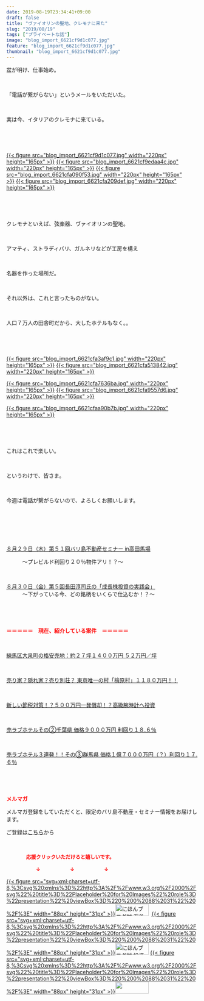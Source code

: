 ```yaml
---
date: 2019-08-19T23:34:41+09:00
draft: false
title: "ヴァイオリンの聖地、クレモナに来た"
slug: "2019/08/19"
tags: ["プライベートな話"]
image: "blog_import_6621cf9d1c077.jpg"
feature: "blog_import_6621cf9d1c077.jpg"
thumbnail: "blog_import_6621cf9d1c077.jpg"
---
```

<p>盆が明け、仕事始め。</p><p> </p><p>「電話が繋がらない」というメールをいただいた。</p><p> </p><p>実は今、イタリアのクレモナに来ている。</p><p> </p><p> </p><p><a href="blog_import_6621cf9d1c077.jpg">{{< figure src="blog_import_6621cf9d1c077.jpg" width="220px" height="165px" >}}</a> <a href="blog_import_6621cf9edaa4c.jpg">{{< figure src="blog_import_6621cf9edaa4c.jpg" width="220px" height="165px" >}}</a> <a href="blog_import_6621cfa090f53.jpg">{{< figure src="blog_import_6621cfa090f53.jpg" width="220px" height="165px" >}}</a> <a href="blog_import_6621cfa209def.jpg">{{< figure src="blog_import_6621cfa209def.jpg" width="220px" height="165px" >}}</a></p><p> </p><p> </p><p>クレモナといえば、弦楽器、ヴァイオリンの聖地。</p><p> </p><p>アマティ、ストラディバリ、ガルネリなどが工房を構え</p><p> </p><p>名器を作った場所だ。</p><p> </p><p>それ以外は、これと言ったものがない。</p><p> </p><p>人口７万人の田舎町だから、大したホテルもなく。。</p><p> </p><p> </p><p><a href="blog_import_6621cfa3af9c1.jpg">{{< figure src="blog_import_6621cfa3af9c1.jpg" width="220px" height="165px" >}}</a> <a href="blog_import_6621cfa513842.jpg">{{< figure src="blog_import_6621cfa513842.jpg" width="220px" height="165px" >}}</a></p><p><a href="blog_import_6621cfa7636ba.jpg">{{< figure src="blog_import_6621cfa7636ba.jpg" width="220px" height="165px" >}}</a> <a href="blog_import_6621cfa9557d6.jpg">{{< figure src="blog_import_6621cfa9557d6.jpg" width="220px" height="165px" >}}</a></p><p><a href="blog_import_6621cfaa90b7b.jpg">{{< figure src="blog_import_6621cfaa90b7b.jpg" width="220px" height="165px" >}}</a> </p><p> </p><p> </p><p>これはこれで楽しい。</p><p> </p><p>というわけで、皆さま。</p><p> </p><p>今週は電話が繋がらないので、よろしくお願いします。</p><p> </p><p> </p><p> </p><p><a href="https://ameblo.jp/baliclub/entry-12507201622.html" target="_blank">８月２９日（木）第５１回バリ島不動産セミナー in高田馬場</a></p><p>　　　～プレビルド利回り２０％物件アリ！？～</p><p> </p><p><a href="https://ameblo.jp/baliclub/entry-12507160664.html" target="_blank">８月３０日（金）第５回長田淳司氏の「成長株投資の実践会」</a><br/>　　　～下がっている今、どの銘柄をいくらで仕込むか！？～</p><p> </p><p> </p><p><span style="font-weight: bold;"><span style="color: rgb(255, 0, 0);">＝＝＝＝＝　現在、紹介している案件　＝＝＝＝＝</span></span></p><p> </p><p><a href="https://ameblo.jp/baliclub/entry-12499861777.html" target="_blank">練馬区大泉町の格安売地：約２７坪１４００万円 ５２万円／坪</a></p><p> </p><p><a href="https://ameblo.jp/baliclub/entry-12500415311.html" target="_blank">売り家？隠れ家？売り別荘？ 東京唯一の村「檜原村」１１８０万円！！</a></p><p> </p><p><a href="https://ameblo.jp/baliclub/entry-12492433937.html" target="_blank">新しい節税対策！？５００万円一発償却！？高級腕時計へ投資</a></p><p> </p><p><a href="https://ameblo.jp/baliclub/entry-12499583728.html" target="_blank">売ラブホテルその②千葉県 価格９０００万円 利回り１８.６％</a></p><p> </p><p><a href="https://ameblo.jp/baliclub/entry-12504218353.html" target="_blank">売ラブホテル３連発！！その③群馬県 価格１億７０００万円（？）利回り１７.６％</a></p><p> </p><p> </p><p><span style="font-weight: bold;"><span style="color: rgb(255, 0, 0);">メルマガ</span></span></p><p>メルマガ登録をしていただくと、限定のバリ島不動産・セミナー情報をお届けします。</p><p>ご登録は<a href="f9eeVI" target="_blank">こちら</a>から</p><p style="text-align: center;"> </p><p><font color="#ff0000" size="2"><strong>　　　　応援クリックいただけると嬉しいです。</strong></font></p><p><font color="#ff0000" size="2"><strong>　　　　　　↓　　　　　　↓　　　　　　↓</strong></font></p><p><a href="ranking.html?p_cid=01260127" id="&amp;blogmura_banner">{{< figure src="svg+xml;charset=utf-8,%3Csvg%20xmlns%3D%22http%3A%2F%2Fwww.w3.org%2F2000%2Fsvg%22%20title%3D%22Placeholder%20for%20Images%22%20role%3D%22presentation%22%20viewBox%3D%220%200%2088%2031%22%20%2F%3E" width="88px" height="31px" >}}<noscript><img alt="にほんブログ村 海外生活ブログ バリ島情報へ" border="0" height="31" src="//overseas.blogmura.com/bali/img/bali88_31.gif" width="88"></noscript></a>  <a href="ranking.html?p_cid=01260127" id="&amp;blogmura_banner">{{< figure src="svg+xml;charset=utf-8,%3Csvg%20xmlns%3D%22http%3A%2F%2Fwww.w3.org%2F2000%2Fsvg%22%20title%3D%22Placeholder%20for%20Images%22%20role%3D%22presentation%22%20viewBox%3D%220%200%2088%2031%22%20%2F%3E" width="88px" height="31px" >}}<noscript><img alt="にほんブログ村 投資ブログ 不動産投資へ" border="0" height="31" src="//investment.blogmura.com/hudousantoushi/img/hudousantoushi88_31.gif" width="88"></noscript></a> <a href="link.php?1804582" title="人気ブログランキングへ">{{< figure src="svg+xml;charset=utf-8,%3Csvg%20xmlns%3D%22http%3A%2F%2Fwww.w3.org%2F2000%2Fsvg%22%20title%3D%22Placeholder%20for%20Images%22%20role%3D%22presentation%22%20viewBox%3D%220%200%2088%2031%22%20%2F%3E" width="88px" height="31px" >}}<noscript><img border="0" height="31" src="https://blog.with2.net/img/banner/banner_22.gif" width="88"></noscript></a></p>


